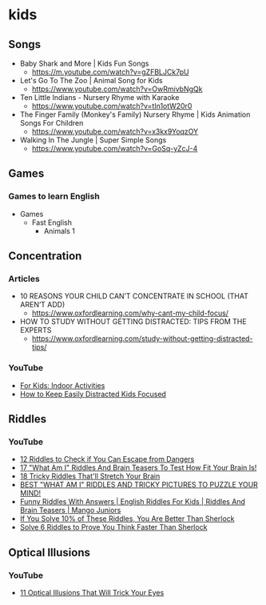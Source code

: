 # kids
## Songs
* Baby Shark and More | Kids Fun Songs
  * https://m.youtube.com/watch?v=gZFBLJCk7pU
* Let's Go To The Zoo | Animal Song for Kids
  * https://www.youtube.com/watch?v=OwRmivbNgQk
* Ten Little Indians - Nursery Rhyme with Karaoke
  * https://www.youtube.com/watch?v=tIn1otW20r0
* The Finger Family (Monkey's Family) Nursery Rhyme | Kids Animation Songs For Children
  * https://www.youtube.com/watch?v=x3kx9YoqzOY
* Walking In The Jungle | Super Simple Songs
  * https://www.youtube.com/watch?v=GoSq-yZcJ-4

## Games
### Games to learn English
* Games
  * Fast English
    * Animals 1

## Concentration
### Articles
* 10 REASONS YOUR CHILD CAN’T CONCENTRATE IN SCHOOL (THAT AREN’T ADD)
  * https://www.oxfordlearning.com/why-cant-my-child-focus/
* HOW TO STUDY WITHOUT GETTING DISTRACTED: TIPS FROM THE EXPERTS
  * https://www.oxfordlearning.com/study-without-getting-distracted-tips/

### YouTube
* [For Kids: Indoor Activities](https://www.youtube.com/watch?v=v9AAmD4gq1I)
* [How to Keep Easily Distracted Kids Focused](https://www.youtube.com/watch?v=T4lnVzNBtKY)

## Riddles
### YouTube
* [12 Riddles to Check if You Can Escape from Dangers](https://www.youtube.com/watch?v=YO31P4plQWI)
* [17 "What Am I" Riddles And Brain Teasers To Test How Fit Your Brain Is!](https://www.youtube.com/watch?v=0pUmDJgk4Qo)
* [18 Tricky Riddles That'll Stretch Your Brain](https://www.youtube.com/watch?v=be9RJp4f4Pc)
* [BEST "WHAT AM I" RIDDLES AND TRICKY PICTURES TO PUZZLE YOUR MIND!](https://www.youtube.com/watch?v=MiRnq8GlRFI)
* [Funny Riddles With Answers | English Riddles For Kids | Riddles And Brain Teasers | Mango Juniors
](https://www.youtube.com/watch?v=vXz5o5UCf8Y)
* [If You Solve 10% of These Riddles, You Are Better Than Sherlock](https://www.youtube.com/watch?v=HcyvUbfAy-c)
* [Solve 6 Riddles to Prove You Think Faster Than Sherlock](https://www.youtube.com/watch?v=Zu9iYDyVcOQ)

## Optical Illusions
### YouTube
* [11 Optical Illusions That Will Trick Your Eyes](https://www.youtube.com/watch?v=llLVk2fqylA)
